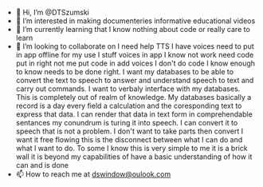 - 👋 Hi, I’m @DTSzumski
- 👀 I’m interested in making documenteries informative educational videos 
- 🌱 I’m currently learning that I know nothing about code or really care to learn
- 💞️ I’m looking to collaborate on I need help TTS I have voices need to put in app offline for my use I stuff voices in app I know not work need code put in right not me put code in add voices I don't do code I know enough to know needs to be done right. I want my databases to be able to convert the text to speech to answer and understand speech to text and carry out commands. I want to verbaly interface with my databases. This is completely out of realm of knowledge. My databases basically a record is a day every field a calculation and the coresponding text to express that data. I can render that data in text form in comprehendable sentances my conundrum is turing it into speech. I can convert it to speech that is not a problem. I don't want to take parts then convert I want it free flowing this is the disconnect between what I can do and what I want to do. To some I know this is very simple to me it is a brick wall it is beyond my capabilities of have a basic understanding of how it can and is done   
- 📫 How to reach me at dswindow@oulook.com

<!---
DTSzumski/DTSzumski is a ✨ special ✨ repository because its `README.md` (this file) appears on your GitHub profile.
You can click the Preview link to take a look at your changes.
--->
